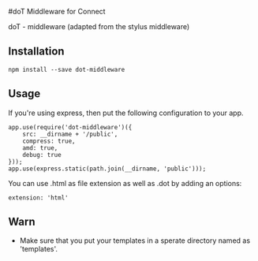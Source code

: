 #doT Middleware for Connect

doT - middleware (adapted from the stylus middleware)


## Installation

	npm install --save dot-middleware

## Usage

If you're using express, then put the following configuration to your app.

	app.use(require('dot-middleware')({
	    src: __dirname + '/public',
	    compress: true,
	    amd: true,
	    debug: true
	}));
	app.use(express.static(path.join(__dirname, 'public')));

You can use .html as file extension as well as .dot by adding an options: 
	
	extension: 'html'

## Warn

* Make sure that you put your templates in a sperate directory named as 'templates'.

